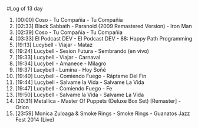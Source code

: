 #Log of 13 day

1. [00:00] Coso - Tu Compañia - Tu Compañia
1. [02:33] Black Sabbath - Paranoid (2009 Remastered Version) - Iron Man
1. [02:39] Coso - Tu Compañia - Tu Compañia
1. [03:33] El Podcast DEV - El Podcast DEV - 88: Happy Path Programming
1. [19:13] Lucybell - Viajar - Mataz
1. [19:24] Lucybell - Sesion Futura - Sembrando (en vivo)
1. [19:33] Lucybell - Viajar - Carnaval
1. [19:34] Lucybell - Amanece - Milagro
1. [19:37] Lucybell - Lumina - Hoy Soñé
1. [19:40] Lucybell - Comiendo Fuego - Ráptame Del Fin
1. [19:44] Lucybell - Salvame la Vida - Salvame La Vida
1. [19:47] Lucybell - Comiendo Fuego - Fe
1. [19:50] Lucybell - Salvame la Vida - Salvame La Vida
1. [20:31] Metallica - Master Of Puppets (Deluxe Box Set) [Remaster] - Orion
1. [23:59] Monica Zuloaga & Smoke Rings - Smoke Rings - Guanatos Jazz Fest 2014 (Live)
